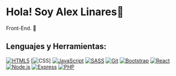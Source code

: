 # Hola! Soy Alex Linares👋

Front-End. 🔭

<h2 align="left">Lenguajes y Herramientas:</h2>

  [![HTML5](https://img.shields.io/badge/-HTML5-191919?style=flat&logo=HTML5)](https://lenguajehtml.com/html/)
 [![CSS](https://img.shields.io/badge/-CSS-191919?style=flat&logo=CSS3&logoColor=1572B6)]
  [![JavaScript](https://img.shields.io/badge/-JavaScript-191919?style=flat&logo=javascript)](https://lenguajejs.com/javascript/)
  [![SASS](https://img.shields.io/badge/-SASS-191919?style=flat&logo=SASS&logoColor=CE6B9E)](https://sass-lang.com/)
  [![Git](https://img.shields.io/badge/-Git-191919?style=flat&logo=git)](https://git-scm.com/)
  [![Bootstrap](https://img.shields.io/badge/-Bootstrap-191919?style=flat&logo=bootstrap)](https://getbootstrap.com/)
  [![React](https://img.shields.io/badge/-React-191919?style=flat&logo=react)](https://react.dev/)
  [![Node.js](https://img.shields.io/badge/-Node.js-191919?style=flat&logo=node.js)](https://nodejs.org/)
  [![Express](https://img.shields.io/badge/-Express-191919?style=flat&logo=express)](https://expressjs.com/)
  [![PHP](https://img.shields.io/badge/-PHP-191919?style=flat&logo=php)](https://www.php.net/)

  
  
  
